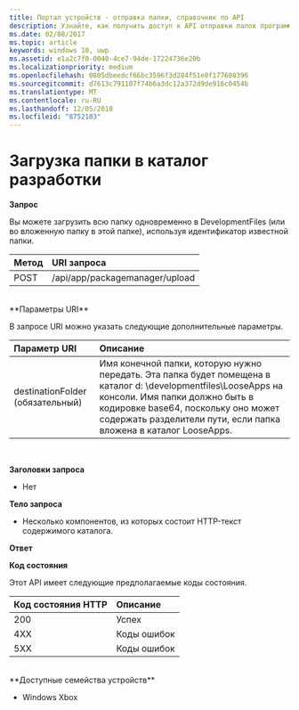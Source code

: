 ```yaml
---
title: Портал устройств - отправка папки, справочник по API
description: Узнайте, как получить доступ к API отправки папок программными средствами.
ms.date: 02/08/2017
ms.topic: article
keywords: windows 10, uwp
ms.assetid: e1a2c7f0-0040-4ce7-94de-17224736e20b
ms.localizationpriority: medium
ms.openlocfilehash: 0805dbeedcf66bc3596f3d284f51e8f177608396
ms.sourcegitcommit: d7613c791107f74b6a3dc12a372d9de916c0454b
ms.translationtype: MT
ms.contentlocale: ru-RU
ms.lasthandoff: 12/05/2018
ms.locfileid: "8752103"
---
```

# <a name="upload-a-folder-to-the-development-directory"></a>Загрузка папки в каталог разработки

**Запрос**

Вы можете загрузить всю папку одновременно в DevelopmentFiles (или во вложенную папку в этой папке), используя идентификатор известной папки.

Метод      | URI запроса
:------     | :------
POST | /api/app/packagemanager/upload 
<br />
**Параметры URI**

В запросе URI можно указать следующие дополнительные параметры.

Параметр URI      | Описание
:------     | :-----
destinationFolder (обязательный) | Имя конечной папки, которую нужно передать. Эта папка будет помещена в каталог d: \developmentfiles\LooseApps на консоли. Имя папки должно быть в кодировке base64, поскольку оно может содержать разделители пути, если папка вложена в каталог LooseApps.
<br />

**Заголовки запроса**

- Нет

**Тело запроса**

- Несколько компонентов, из которых состоит HTTP-текст содержимого каталога.

**Ответ**

**Код состояния**

Этот API имеет следующие предполагаемые коды состояния.

Код состояния HTTP      | Описание
:------     | :-----
200 | Успех
4XX | Коды ошибок
5XX | Коды ошибок
<br />
**Доступные семейства устройств**

* Windows Xbox


